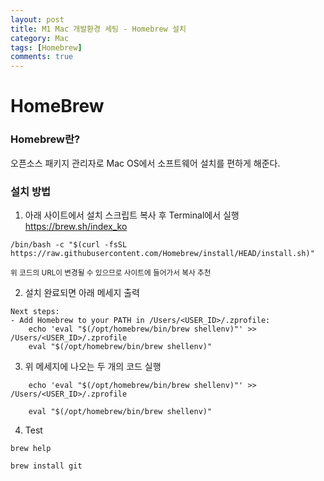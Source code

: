 ```yaml
---
layout: post
title: M1 Mac 개발환경 세팅 - Homebrew 설치
category: Mac
tags: [Homebrew]
comments: true
---
```


# HomeBrew
### Homebrew란?
오픈소스 패키지 관리자로 Mac OS에서 소프트웨어 설치를 편하게 해준다.

### 설치 방법
1. 아래 사이트에서 설치 스크립트 복사 후 Terminal에서 실행
https://brew.sh/index_ko

~~~shell
/bin/bash -c "$(curl -fsSL https://raw.githubusercontent.com/Homebrew/install/HEAD/install.sh)"
~~~
<sub>
    위 코드의 URL이 변경될 수 있으므로 사이트에 들어가서 복사 추천
</sub>

2. 설치 완료되면 아래 메세지 출력
~~~shell
Next steps:
- Add Homebrew to your PATH in /Users/<USER_ID>/.zprofile:
    echo 'eval "$(/opt/homebrew/bin/brew shellenv)"' >> /Users/<USER_ID>/.zprofile
    eval "$(/opt/homebrew/bin/brew shellenv)"
~~~
3. 위 메세지에 나오는 두 개의 코드 실행
~~~shell
    echo 'eval "$(/opt/homebrew/bin/brew shellenv)"' >> /Users/<USER_ID>/.zprofile

    eval "$(/opt/homebrew/bin/brew shellenv)"
~~~

4. Test
~~~shell
brew help

brew install git
~~~
